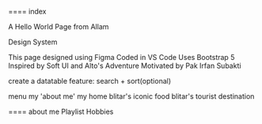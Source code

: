 ==== index

A
Hello World
Page from Allam

Design System

This page designed using Figma
Coded in VS Code
Uses Bootstrap 5
Inspired by Soft UI and Alto's Adventure
Motivated by Pak Irfan Subakti

create a datatable feature: search + sort(optional)


menu
my 'about me'
my home
blitar's iconic food
blitar's tourist destination

==== about me
Playlist
Hobbies
